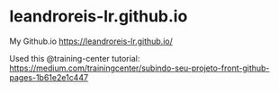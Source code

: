 # leandroreis-lr.github.io
My Github.io
https://leandroreis-lr.github.io/

Used this @training-center tutorial:
https://medium.com/trainingcenter/subindo-seu-projeto-front-github-pages-1b61e2e1c447
